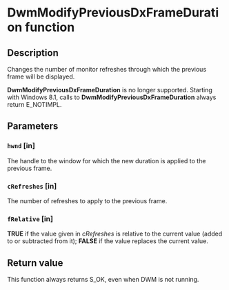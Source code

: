 # DwmModifyPreviousDxFrameDuration function

## Description

Changes the number of monitor refreshes through which the previous frame will be displayed.

**DwmModifyPreviousDxFrameDuration** is no longer supported. Starting with Windows 8.1, calls to **DwmModifyPreviousDxFrameDuration** always return E_NOTIMPL.

## Parameters

### `hwnd` [in]

The handle to the window for which the new duration is applied to the previous frame.

### `cRefreshes` [in]

The number of refreshes to apply to the previous frame.

### `fRelative` [in]

**TRUE** if the value given in *cRefreshes* is relative to the current value (added to or subtracted from it); **FALSE** if the value replaces the current value.

## Return value

This function always returns S_OK, even when DWM is not running.